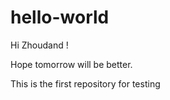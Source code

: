 # hello-world

Hi Zhoudand !

Hope tomorrow will be better.

This is the first repository for testing

